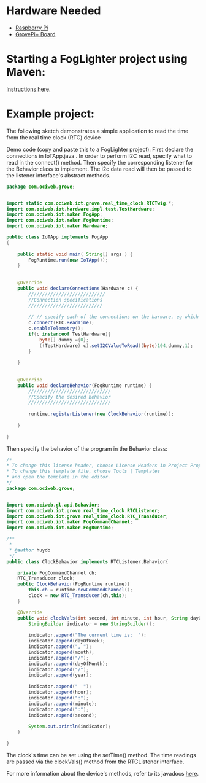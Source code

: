 # Hardware Needed
- [Raspberry Pi](https://www.raspberrypi.org/)
- [GrovePi+ Board](https://www.dexterindustries.com/shop/grovepi-board/)

# Starting a FogLighter project using Maven: 
[Instructions here.](https://github.com/oci-pronghorn/FogLighter/blob/master/README.md)

# Example project:
The following sketch demonstrates a simple application to read the time from the real time clock (RTC) device

Demo code (copy and paste this to a FogLighter project):
First declare the connections in IoTApp.java . In order to perform I2C read, specify what to read in the connect() method. Then specify the corresponding listener for the Behavior class to implement. The i2c data read will then be passed to the listener interface's abstract methods. 


```java
package com.ociweb.grove;


import static com.ociweb.iot.grove.real_time_clock.RTCTwig.*;
import com.ociweb.iot.hardware.impl.test.TestHardware;
import com.ociweb.iot.maker.FogApp;
import com.ociweb.iot.maker.FogRuntime;
import com.ociweb.iot.maker.Hardware;

public class IoTApp implements FogApp
{
    
    public static void main( String[] args ) {
        FogRuntime.run(new IoTApp());
    }
    
    
    @Override
    public void declareConnections(Hardware c) {
        ////////////////////////////
        //Connection specifications
        ///////////////////////////
        
        // // specify each of the connections on the harware, eg which component is plugged into which connection.
        c.connect(RTC.ReadTime);
        c.enableTelemetry();
        if(c instanceof TestHardware){
            byte[] dummy ={0};
            ((TestHardware) c).setI2CValueToRead((byte)104,dummy,1);
        }
        
    }
    
    
    @Override
    public void declareBehavior(FogRuntime runtime) {
        //////////////////////////////
        //Specify the desired behavior
        //////////////////////////////
        
        runtime.registerListener(new ClockBehavior(runtime));
        
    }
    
}
```


Then specify the behavior of the program in the Behavior class:

```java
/*
* To change this license header, choose License Headers in Project Properties.
* To change this template file, choose Tools | Templates
* and open the template in the editor.
*/
package com.ociweb.grove;


import com.ociweb.gl.api.Behavior;
import com.ociweb.iot.grove.real_time_clock.RTCListener;
import com.ociweb.iot.grove.real_time_clock.RTC_Transducer;
import com.ociweb.iot.maker.FogCommandChannel;
import com.ociweb.iot.maker.FogRuntime;

/**
 *
 * @author huydo
 */
public class ClockBehavior implements RTCListener,Behavior{

    private FogCommandChannel ch;
    RTC_Transducer clock;
    public ClockBehavior(FogRuntime runtime){
        this.ch = runtime.newCommandChannel();
        clock = new RTC_Transducer(ch,this);
    }

    @Override
    public void clockVals(int second, int minute, int hour, String dayOfWeek, int dayOfMonth, int month, int year) {
        StringBuilder indicator = new StringBuilder();
        
        indicator.append("The current time is:  ");
        indicator.append(dayOfWeek);
        indicator.append(", ");
        indicator.append(month);
        indicator.append("/");
        indicator.append(dayOfMonth);
        indicator.append("/");
        indicator.append(year);
        
        indicator.append("  ");
        indicator.append(hour);
        indicator.append(":");
        indicator.append(minute);
        indicator.append(":");
        indicator.append(second);
        
        System.out.println(indicator);
    }

}
```


The clock's time can be set using the setTime() method. 
The time readings are passed via the clockVals() method from the RTCListener interface. 

For more information about the device's methods, refer to its javadocs [here](https://github.com/oci-pronghorn/FogLight/blob/master/src/main/java/com/ociweb/iot/grove/real_time_clock/RTC_Transducer.java).



